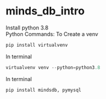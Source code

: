 # minds_db_intro
Install python 3.8 <br>
Python Commands:
To Create a venv
```py
pip install virtualvenv
```
In terminal 

```py
virtualvenv venv --python=python3.8
```
In terminal
```py
pip install mindsdb, pymysql
```
